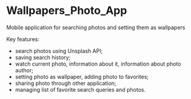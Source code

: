 # Wallpapers_Photo_App
Mobile application for searching photos and setting them as wallpapers

Key features:
- search photos using Unsplash API;
- saving search history;
- watch current photo, information about it, information about photo author;
- setting photo as wallpaper, adding photo to favorites;
- sharing photo through other application;
- managing list of favorite search queries and photos.
